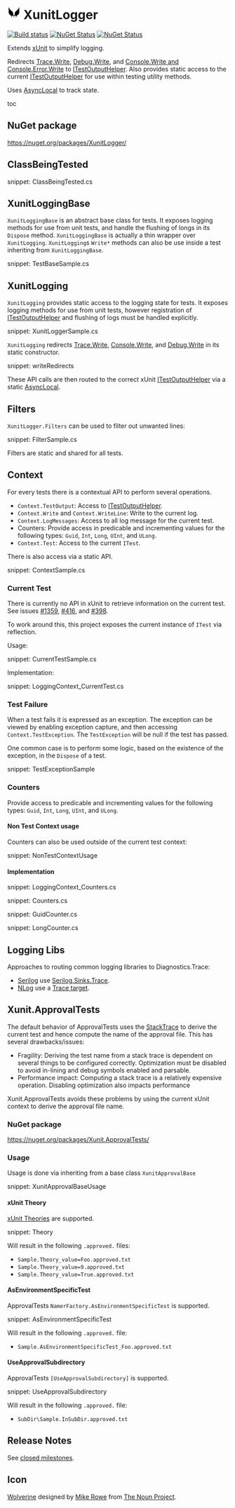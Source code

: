 # <img src="/src/icon.png" height="30px"> XunitLogger

[![Build status](https://ci.appveyor.com/api/projects/status/sdg2ni2jhe2o33le/branch/master?svg=true)](https://ci.appveyor.com/project/SimonCropp/XunitLogger)
[![NuGet Status](https://img.shields.io/nuget/v/XunitLogger.svg?label=XunitLogger&cacheSeconds=86400)](https://www.nuget.org/packages/XunitLogger/)
[![NuGet Status](https://img.shields.io/nuget/v/Xunit.ApprovalTests.svg?label=Xunit.ApprovalTests&cacheSeconds=86400)](https://www.nuget.org/packages/Xunit.ApprovalTests/)

Extends [xUnit](https://xunit.net/) to simplify logging.

Redirects [Trace.Write](https://docs.microsoft.com/en-us/dotnet/api/system.diagnostics.trace.write), [Debug.Write](https://docs.microsoft.com/en-us/dotnet/api/system.diagnostics.debug.write), and [Console.Write and Console.Error.Write](https://docs.microsoft.com/en-us/dotnet/api/system.console.write) to [ITestOutputHelper](https://xunit.net/docs/capturing-output). Also provides static access to the current [ITestOutputHelper](https://xunit.net/docs/capturing-output) for use within testing utility methods.

Uses [AsyncLocal](https://docs.microsoft.com/en-us/dotnet/api/system.threading.asynclocal-1) to track state.

toc


## NuGet package

https://nuget.org/packages/XunitLogger/


## ClassBeingTested

snippet: ClassBeingTested.cs


## XunitLoggingBase

`XunitLoggingBase` is an abstract base class for tests. It exposes logging methods for use from unit tests, and handle the flushing of longs in its `Dispose` method. `XunitLoggingBase` is actually a thin wrapper over `XunitLogging`. `XunitLogging`s `Write*` methods can also be use inside a test inheriting from `XunitLoggingBase`.

snippet: TestBaseSample.cs


## XunitLogging

`XunitLogging` provides static access to the logging state for tests. It exposes logging methods for use from unit tests, however registration of [ITestOutputHelper](https://xunit.net/docs/capturing-output) and flushing of logs must be handled explicitly.

snippet: XunitLoggerSample.cs

`XunitLogging` redirects [Trace.Write](https://docs.microsoft.com/en-us/dotnet/api/system.diagnostics.trace.write), [Console.Write](https://docs.microsoft.com/en-us/dotnet/api/system.console.write), and [Debug.Write](https://docs.microsoft.com/en-us/dotnet/api/system.diagnostics.debug.write) in its static constructor.

snippet: writeRedirects

These API calls are then routed to the correct xUnit [ITestOutputHelper](https://xunit.net/docs/capturing-output) via a static [AsyncLocal](https://docs.microsoft.com/en-us/dotnet/api/system.threading.asynclocal-1).


## Filters

`XunitLogger.Filters` can be used to filter out unwanted lines:

snippet: FilterSample.cs

Filters are static and shared for all tests.


## Context

For every tests there is a contextual API to perform several operations.

 * `Context.TestOutput`: Access to [ITestOutputHelper](https://xunit.net/docs/capturing-output).
 * `Context.Write` and `Context.WriteLine`: Write to the current log.
 * `Context.LogMessages`: Access to all log message for the current test.
 * Counters: Provide access in predicable and incrementing values for the following types: `Guid`, `Int`, `Long`, `UInt`, and `ULong`.
 * `Context.Test`: Access to the current `ITest`.

There is also access via a static API.

snippet: ContextSample.cs


### Current Test

There is currently no API in xUnit to retrieve information on the current test. See issues [#1359](https://github.com/xunit/xunit/issues/1359), [#416](https://github.com/xunit/xunit/issues/416), and [#398](https://github.com/xunit/xunit/issues/398).

To work around this, this project exposes the current instance of `ITest` via reflection.

Usage:

snippet: CurrentTestSample.cs

Implementation:

snippet: LoggingContext_CurrentTest.cs


### Test Failure

When a test fails it is expressed as an exception. The exception can be viewed by enabling exception capture, and then accessing `Context.TestException`. The `TestException` will be null if the test has passed.

One common case is to perform some logic, based on the existence of the exception, in the `Dispose` of a test.

snippet: TestExceptionSample


### Counters

Provide access to predicable and incrementing values for the following types: `Guid`, `Int`, `Long`, `UInt`, and `ULong`.


#### Non Test Context usage

Counters can also be used outside of the current test context:

snippet: NonTestContextUsage


#### Implementation

snippet: LoggingContext_Counters.cs

snippet: Counters.cs

snippet: GuidCounter.cs

snippet: LongCounter.cs


## Logging Libs

Approaches to routing common logging libraries to Diagnostics.Trace:

 * [Serilog](https://serilog.net/) use [Serilog.Sinks.Trace](https://github.com/serilog/serilog-sinks-trace).
 * [NLog](https://github.com/NLog/NLog) use a [Trace target](https://github.com/NLog/NLog/wiki/Trace-target).


## Xunit.ApprovalTests

The default behavior of ApprovalTests uses the [StackTrace](https://docs.microsoft.com/en-us/dotnet/api/system.diagnostics.stacktrace) to derive the current test and hence compute the name of the approval file. This has several drawbacks/issues:

 * Fragility: Deriving the test name from a stack trace is dependent on several things to be configured correctly. Optimization must be disabled to avoid in-lining and debug symbols enabled and parsable.
 * Performance impact: Computing a stack trace is a relatively expensive operation. Disabling optimization also impacts performance

Xunit.ApprovalTests avoids these problems by using the current xUnit context to derive the approval file name.


### NuGet package

https://nuget.org/packages/Xunit.ApprovalTests/


### Usage

Usage is done via inheriting from a base class `XunitApprovalBase`

snippet: XunitApprovalBaseUsage


#### xUnit Theory

[xUnit Theories](https://xunit.net/docs/getting-started/netfx/visual-studio#write-first-theory) are supported.

snippet: Theory

Will result in the following `.approved.` files:

 * `Sample.Theory_value=Foo.approved.txt`
 * `Sample.Theory_value=9.approved.txt`
 * `Sample.Theory_value=True.approved.txt`


#### AsEnvironmentSpecificTest

ApprovalTests `NamerFactory.AsEnvironmentSpecificTest` is supported.

snippet: AsEnvironmentSpecificTest

Will result in the following `.approved.` file:

 * `Sample.AsEnvironmentSpecificTest_Foo.approved.txt`


#### UseApprovalSubdirectory

ApprovalTests `[UseApprovalSubdirectory]` is supported.

snippet: UseApprovalSubdirectory

Will result in the following `.approved.` file:

 * `SubDir\Sample.InSubDir.approved.txt`


## Release Notes

See [closed milestones](../../milestones?state=closed).


## Icon

[Wolverine](https://thenounproject.com/term/wolverine/18415/) designed by [Mike Rowe](https://thenounproject.com/itsmikerowe/) from [The Noun Project](https://thenounproject.com/).